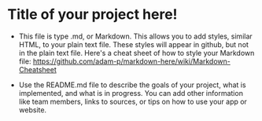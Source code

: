 # Title of your project here!

- This file is type .md, or Markdown.  This allows you to add styles, similar HTML, to your plain text file.  These styles will appear in github, but not in the plain text file.  Here's a cheat sheet of how to style your Markdown file: https://github.com/adam-p/markdown-here/wiki/Markdown-Cheatsheet

- Use the README.md file to describe the goals of your project, what is implemented, and what is in progress.  You can add other information like team members, links to sources, or tips on how to use your app or website.

